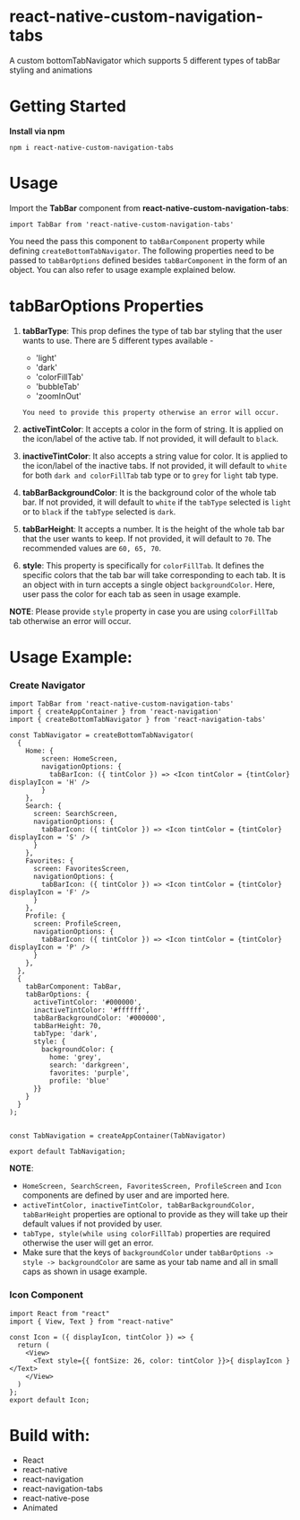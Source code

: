 <h1>react-native-custom-navigation-tabs</h1>

A custom bottomTabNavigator which supports 5 different types of tabBar styling and animations


<h1>Getting Started</h1>

**Install via npm**

```shell
npm i react-native-custom-navigation-tabs
```

<h1>Usage</h1>

Import the **TabBar** component from **react-native-custom-navigation-tabs**: 

```shell
import TabBar from 'react-native-custom-navigation-tabs'
```
You need the pass this component to ```tabBarComponent``` property while defining ```createBottomTabNavigator```.
The following properties need to be passed to ```tabBarOptions``` defined besides ```tabBarComponent``` in the form of an object. You can also refer to usage example explained below.

<h1>tabBarOptions Properties</h1>

1. **tabBarType**: This prop defines the type of tab bar styling that the user wants to use. There are 5 different types available - 
    * 'light'
    * 'dark'
    * 'colorFillTab'
    * 'bubbleTab'
    * 'zoomInOut'
    
    ```You need to provide this property otherwise an error will occur.```
2. **activeTintColor**: It accepts a color in the form of string. It is applied on the icon/label of the active tab. If not provided, it will default to ```black```.
3. **inactiveTintColor**: It also accepts a string value for color. It is applied to the icon/label of the inactive tabs. If not provided, it will default to ```white``` for both ```dark and colorFillTab``` tab type or to ```grey``` for ```light``` tab type. 
4. **tabBarBackgroundColor**: It is the background color of the whole tab bar. If not provided, it will default to ```white``` if the ```tabType``` selected is ```light``` or to ```black``` if the ```tabType``` selected is ```dark```. 
5. **tabBarHeight**: It accepts a number. It is the height of the whole tab bar that the user wants to keep. If not provided, it will default to ```70```. The recommended values are ```60, 65, 70```.
6. **style**: This property is specifically for ```colorFillTab```. It defines the specific colors that the tab bar will take corresponding to each tab. It is an object with in turn accepts a single object ```backgroundColor```. Here, user pass the color for each tab as seen in usage example.

**NOTE**: Please provide ```style``` property in case you are using ```colorFillTab``` tab otherwise an error will occur.

<h1>Usage Example:</h1>

<h3>Create Navigator</h3>

```shell
import TabBar from 'react-native-custom-navigation-tabs'
import { createAppContainer } from 'react-navigation'
import { createBottomTabNavigator } from 'react-navigation-tabs'

const TabNavigator = createBottomTabNavigator(
  {
    Home: {
    	screen: HomeScreen,
    	navigationOptions: {
    	  tabBarIcon: ({ tintColor }) => <Icon tintColor = {tintColor} displayIcon = 'H' />
    	}
    },
    Search: {
      screen: SearchScreen,
      navigationOptions: {
        tabBarIcon: ({ tintColor }) => <Icon tintColor = {tintColor} displayIcon = 'S' />
      }
    },
    Favorites: {
      screen: FavoritesScreen,
      navigationOptions: {
        tabBarIcon: ({ tintColor }) => <Icon tintColor = {tintColor} displayIcon = 'F' />
      }
    },
    Profile: {
      screen: ProfileScreen,
      navigationOptions: {
        tabBarIcon: ({ tintColor }) => <Icon tintColor = {tintColor} displayIcon = 'P' />
      }
    },
  },
  {
    tabBarComponent: TabBar,
    tabBarOptions: {
      activeTintColor: '#000000',
      inactiveTintColor: '#ffffff',
      tabBarBackgroundColor: '#000000',
      tabBarHeight: 70,
      tabType: 'dark',
      style: { 
        backgroundColor: {
          home: 'grey',
          search: 'darkgreen',
          favorites: 'purple',
          profile: 'blue'
      }}
    }
  }
);


const TabNavigation = createAppContainer(TabNavigator)

export default TabNavigation;
```
**NOTE**: 
* ```HomeScreen, SearchScreen, FavoritesScreen, ProfileScreen``` and ```Icon``` components are defined by user and are imported here.
* ```activeTintColor, inactiveTintColor, tabBarBackgroundColor, tabBarHeight``` properties are optional to provide as they will take up their default values if not provided by user.
* ```tabType, style(while using colorFillTab)``` properties are required otherwise the user will get an error.
* Make sure that the keys of ```backgroundColor``` under ```tabBarOptions -> style -> backgroundColor``` are same as your tab name and all in small caps as shown in usage example.

<h3>Icon Component</h3>

```shell
import React from "react"
import { View, Text } from "react-native"

const Icon = ({ displayIcon, tintColor }) => {
  return (
    <View>
      <Text style={{ fontSize: 26, color: tintColor }}>{ displayIcon }</Text>
    </View>
  )
};
export default Icon;
```

<h1>Build with: </h1>

* React
* react-native
* react-navigation
* react-navigation-tabs
* react-native-pose
* Animated


